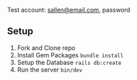 Test account: sallen@email.com, password

## Setup
1. Fork and Clone repo
2. Install Gem Packages `bundle install`
3. Setup the Database `rails db:create`
4. Run the server `bin/dev`
